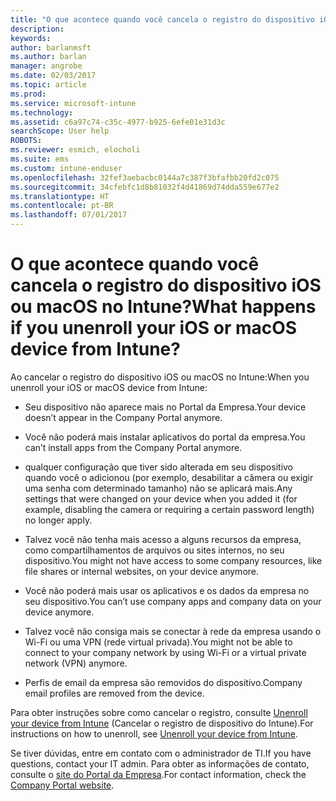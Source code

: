 ```yaml
---
title: "O que acontece quando você cancela o registro do dispositivo iOS ou macOS? | Microsoft Docs"
description: 
keywords: 
author: barlanmsft
ms.author: barlan
manager: angrobe
ms.date: 02/03/2017
ms.topic: article
ms.prod: 
ms.service: microsoft-intune
ms.technology: 
ms.assetid: c6a97c74-c35c-4977-b925-6efe01e31d3c
searchScope: User help
ROBOTS: 
ms.reviewer: esmich, elocholi
ms.suite: ems
ms.custom: intune-enduser
ms.openlocfilehash: 32fef3aebacbc0144a7c387f3bfafbb20fd2c075
ms.sourcegitcommit: 34cfebfc1d8b81032f4d41869d74dda559e677e2
ms.translationtype: HT
ms.contentlocale: pt-BR
ms.lasthandoff: 07/01/2017
---
```

# <span data-ttu-id="1846e-103">O que acontece quando você cancela o registro do dispositivo iOS ou macOS no Intune?</span><span class="sxs-lookup"><span data-stu-id="1846e-103">What happens if you unenroll your iOS or macOS device from Intune?</span></span>
<a id="what-happens-if-you-unenroll-your-ios-or-macos-device-from-intune" class="xliff"></a>

<span data-ttu-id="1846e-104">Ao cancelar o registro do dispositivo iOS ou macOS no Intune:</span><span class="sxs-lookup"><span data-stu-id="1846e-104">When you unenroll your iOS or macOS device from Intune:</span></span>

-   <span data-ttu-id="1846e-105">Seu dispositivo não aparece mais no Portal da Empresa.</span><span class="sxs-lookup"><span data-stu-id="1846e-105">Your device doesn’t appear in the Company Portal anymore.</span></span>

-   <span data-ttu-id="1846e-106">Você não poderá mais instalar aplicativos do portal da empresa.</span><span class="sxs-lookup"><span data-stu-id="1846e-106">You can’t install apps from the Company Portal anymore.</span></span>

-   <span data-ttu-id="1846e-107">qualquer configuração que tiver sido alterada em seu dispositivo quando você o adicionou (por exemplo, desabilitar a câmera ou exigir uma senha com determinado tamanho) não se aplicará mais.</span><span class="sxs-lookup"><span data-stu-id="1846e-107">Any settings that were changed on your device when you added it (for example, disabling the camera or requiring a certain password length) no longer apply.</span></span>

-   <span data-ttu-id="1846e-108">Talvez você não tenha mais acesso a alguns recursos da empresa, como compartilhamentos de arquivos ou sites internos, no seu dispositivo.</span><span class="sxs-lookup"><span data-stu-id="1846e-108">You might not have access to some company resources, like file shares or internal websites, on your device anymore.</span></span>

-   <span data-ttu-id="1846e-109">Você não poderá mais usar os aplicativos e os dados da empresa no seu dispositivo.</span><span class="sxs-lookup"><span data-stu-id="1846e-109">You can’t use company apps and company data on your device anymore.</span></span>

-   <span data-ttu-id="1846e-110">Talvez você não consiga mais se conectar à rede da empresa usando o Wi-Fi ou uma VPN (rede virtual privada).</span><span class="sxs-lookup"><span data-stu-id="1846e-110">You might not be able to connect to your company network by using Wi-Fi or a virtual private network (VPN) anymore.</span></span>

-   <span data-ttu-id="1846e-111">Perfis de email da empresa são removidos do dispositivo.</span><span class="sxs-lookup"><span data-stu-id="1846e-111">Company email profiles are removed from the device.</span></span>

<span data-ttu-id="1846e-112">Para obter instruções sobre como cancelar o registro, consulte [Unenroll your device from Intune](unenroll-your-device-from-intune-ios.md) (Cancelar o registro de dispositivo do Intune).</span><span class="sxs-lookup"><span data-stu-id="1846e-112">For instructions on how to unenroll, see [Unenroll your device from Intune](unenroll-your-device-from-intune-ios.md).</span></span>

<span data-ttu-id="1846e-113">Se tiver dúvidas, entre em contato com o administrador de TI.</span><span class="sxs-lookup"><span data-stu-id="1846e-113">If you have questions, contact your IT admin.</span></span> <span data-ttu-id="1846e-114">Para obter as informações de contato, consulte o [site do Portal da Empresa](http://portal.manage.microsoft.com).</span><span class="sxs-lookup"><span data-stu-id="1846e-114">For contact information, check the [Company Portal website](http://portal.manage.microsoft.com).</span></span>
